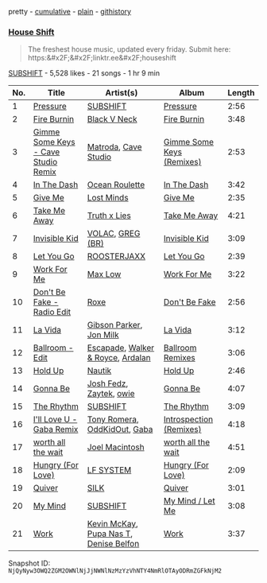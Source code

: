 pretty - [cumulative](/playlists/cumulative/2vpAyuy9HOTPjygPl63QuH.md) - [plain](/playlists/plain/2vpAyuy9HOTPjygPl63QuH) - [githistory](https://github.githistory.xyz/mackorone/spotify-playlist-archive/blob/main/playlists/plain/2vpAyuy9HOTPjygPl63QuH)

### [House Shift](https://open.spotify.com/playlist/2vpAyuy9HOTPjygPl63QuH)

> The freshest house music, updated every friday\. Submit here: https:&\#x2F;&\#x2F;linktr.ee&\#x2F;houseshift

[SUBSHIFT](https://open.spotify.com/user/gl9sml84khuto2ag30n4ijsmv) - 5,528 likes - 21 songs - 1 hr 9 min

| No. | Title | Artist(s) | Album | Length |
|---|---|---|---|---|
| 1 | [Pressure](https://open.spotify.com/track/5Bhpw5EbF6fLflC41NI4HD) | [SUBSHIFT](https://open.spotify.com/artist/6oj23vhIuGx4bOqVmQ9oOo) | [Pressure](https://open.spotify.com/album/5dxB50EGjlSa9p1F9z2gfX) | 2:56 |
| 2 | [Fire Burnin](https://open.spotify.com/track/4PS6XOZo2xa3M0bGRq6Gvq) | [Black V Neck](https://open.spotify.com/artist/2l0xOjnrmYsxNoQ0QI3G5a) | [Fire Burnin](https://open.spotify.com/album/2onKAKQjntD1O0veBbQzTK) | 3:48 |
| 3 | [Gimme Some Keys \- Cave Studio Remix](https://open.spotify.com/track/4kFt0wCEMo1eYKltXr9jIt) | [Matroda](https://open.spotify.com/artist/45lcbTsX07JWzmTIjcdyBz), [Cave Studio](https://open.spotify.com/artist/0kSX3QNjUAn4USb074y9GE) | [Gimme Some Keys \(Remixes\)](https://open.spotify.com/album/0DCYwEDewo2R9GbzwueiN6) | 2:53 |
| 4 | [In The Dash](https://open.spotify.com/track/1DpH7WEZOeKU1u2PlvYGfs) | [Ocean Roulette](https://open.spotify.com/artist/4eP4v7Dqre2Xh5RFp4UH9U) | [In The Dash](https://open.spotify.com/album/7C9ax851DPEGgv5Qa1K4KQ) | 3:42 |
| 5 | [Give Me](https://open.spotify.com/track/3hExDSZtj3jnfu8Xe825Mz) | [Lost Minds](https://open.spotify.com/artist/14z02tRm4yTs0cJfmrHfnr) | [Give Me](https://open.spotify.com/album/4YeCe0lyVTDwoBj5W9RvuI) | 2:35 |
| 6 | [Take Me Away](https://open.spotify.com/track/7kyfJ9IsWVUT3eKm8efN24) | [Truth x Lies](https://open.spotify.com/artist/3bh4M54m4LRs41WQs07Jy0) | [Take Me Away](https://open.spotify.com/album/1JEjl3CGelfK12Ab6sxc9I) | 4:21 |
| 7 | [Invisible Kid](https://open.spotify.com/track/2f2KurID7SV2q8wCmPncpZ) | [VOLAC](https://open.spotify.com/artist/4Nl6PVYLwbCFfr3UqQlFtE), [GREG \(BR\)](https://open.spotify.com/artist/7K7I6veLj1PPzsrzVP6B79) | [Invisible Kid](https://open.spotify.com/album/6LnpdDTwsF7YDK0RDsvSov) | 3:09 |
| 8 | [Let You Go](https://open.spotify.com/track/1AzvxnWyk4aGNZpgmECpny) | [ROOSTERJAXX](https://open.spotify.com/artist/5s9BO1SFLuFK7SgVd86h1l) | [Let You Go](https://open.spotify.com/album/08wZSrKAldeJ4FeXz9ys70) | 2:39 |
| 9 | [Work For Me](https://open.spotify.com/track/4pAnnvNUCJnVxXlnTXtlcj) | [Max Low](https://open.spotify.com/artist/1OGrGLXNm7YPutzu0KAYSP) | [Work For Me](https://open.spotify.com/album/0gwHQhbt31Kks94mvDJSSn) | 3:22 |
| 10 | [Don't Be Fake \- Radio Edit](https://open.spotify.com/track/6kRGbAUcNh5F5Xm0IBVZik) | [Roxe](https://open.spotify.com/artist/5VANY8UHET4MOfqcgZ0RYp) | [Don't Be Fake](https://open.spotify.com/album/4x81uTurmck6zDA9Er2SMw) | 2:56 |
| 11 | [La Vida](https://open.spotify.com/track/6DKnfTDqRV6UXfbtIXMYZn) | [Gibson Parker](https://open.spotify.com/artist/7pmS98qub9BnSfqTHvogQD), [Jon Milk](https://open.spotify.com/artist/532lWG2ChILJOu6O9qTbGF) | [La Vida](https://open.spotify.com/album/4Ib0JU8qN332l7Rg3pnhCq) | 3:12 |
| 12 | [Ballroom \- Edit](https://open.spotify.com/track/4RS24bQyuHJtqP9BrQNX0T) | [Escapade](https://open.spotify.com/artist/1vhPtnpJjByJXh4S0EFHXm), [Walker & Royce](https://open.spotify.com/artist/1lAwVq9MxNJkB0dEY6xNoV), [Ardalan](https://open.spotify.com/artist/21j2G9IPn9QLHII7faCOsw) | [Ballroom Remixes](https://open.spotify.com/album/4rY0cyzXNqQJuFy5PC6KGz) | 3:06 |
| 13 | [Hold Up](https://open.spotify.com/track/1TXxy5fiycEyA7d7EdAbIW) | [Nautik](https://open.spotify.com/artist/4cXLx50kaRAc7B0ZQFP1Qa) | [Hold Up](https://open.spotify.com/album/3hmuaQHrZbsuXd6cEhlCks) | 2:46 |
| 14 | [Gonna Be](https://open.spotify.com/track/13uUEVCKpOU9Znd4t1E1Xr) | [Josh Fedz](https://open.spotify.com/artist/7bMce1twKIoUIlPsR1fAo4), [Zaytek](https://open.spotify.com/artist/0HIXHIfi41bGoW7TxEJ8eX), [owie](https://open.spotify.com/artist/7yLfNXs6ttWSE2csFvRnai) | [Gonna Be](https://open.spotify.com/album/2ufyImwnxURD03617fZ6WU) | 4:07 |
| 15 | [The Rhythm](https://open.spotify.com/track/6Cx33NW52i3IjTilbqaIR5) | [SUBSHIFT](https://open.spotify.com/artist/6oj23vhIuGx4bOqVmQ9oOo) | [The Rhythm](https://open.spotify.com/album/5l92sWpRLi1fkgxPKg3JL6) | 3:09 |
| 16 | [I'll Love U \- Gaba Remix](https://open.spotify.com/track/1jO5CPiZk7LOCh8PrruPJu) | [Tony Romera](https://open.spotify.com/artist/7GQsOji7pfixzkLt63awo5), [OddKidOut](https://open.spotify.com/artist/6l6zabESz1QE4me8Cz3uux), [Gaba](https://open.spotify.com/artist/6uPDwlTytGAzI42bG23K5I) | [Introspection \(Remixes\)](https://open.spotify.com/album/2u680EuTLOLYxNnEUet4lu) | 4:18 |
| 17 | [worth all the wait](https://open.spotify.com/track/0PHmDwQ5NrqAgmQV4gWIyU) | [Joel Macintosh](https://open.spotify.com/artist/6TOiaTqXCHBs1801K5Mqe4) | [worth all the wait](https://open.spotify.com/album/27ieZwR642e4rGh1EVq6fn) | 4:51 |
| 18 | [Hungry \(For Love\)](https://open.spotify.com/track/4Uz7te06snSlkmcIwwAvkw) | [LF SYSTEM](https://open.spotify.com/artist/0HxX6imltnNXJyQhu4nsiO) | [Hungry \(For Love\)](https://open.spotify.com/album/2VhVESPvETnPjoM9XOoeRA) | 2:09 |
| 19 | [Quiver](https://open.spotify.com/track/59AhbmCmtzcGVEYuzNXFIx) | [SILK](https://open.spotify.com/artist/01epL9hgF4G7guGkrnzR8a) | [Quiver](https://open.spotify.com/album/2VkVJMy7SwL3j758hgXbvO) | 3:01 |
| 20 | [My Mind](https://open.spotify.com/track/1GSisTsTuL17nbcb7Vxu7V) | [SUBSHIFT](https://open.spotify.com/artist/6oj23vhIuGx4bOqVmQ9oOo) | [My Mind / Let Me](https://open.spotify.com/album/2C5QiKmyVPfNynUoggm1td) | 3:08 |
| 21 | [Work](https://open.spotify.com/track/0NFchYXJVNxHb693dpIs0t) | [Kevin McKay](https://open.spotify.com/artist/07VdEUK5mf0rifGeNqs0Wg), [Pupa Nas T](https://open.spotify.com/artist/4vm90zckXYAA2AZGFStkmy), [Denise Belfon](https://open.spotify.com/artist/20rSjugHQ6CwKR44JnteQf) | [Work](https://open.spotify.com/album/4uT5hURMpTckmBqEKs040D) | 3:37 |

Snapshot ID: `NjQyNyw3OWQ2ZGM2OWNlNjJjNWNlNzMzYzVhNTY4NmRlOTAyODRmZGFkNjM2`
